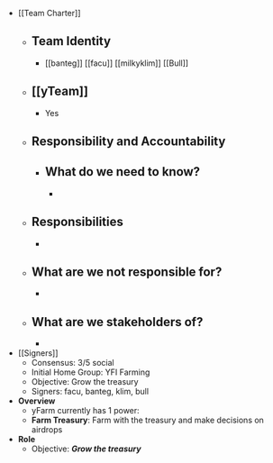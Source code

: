 - [[Team Charter]]
    - ## Team Identity
        - [[banteg]] [[facu]] [[milkyklim]] [[Bull]] 
    - ## [[yTeam]]
        - Yes
    - ## Responsibility and Accountability
        - ## What do we need to know?
            - 
    - ## Responsibilities
        - 
    - ## What are we not responsible for?
        - 
    - ## What are we stakeholders of?
        - 
- [[Signers]]
    - Consensus: 3/5 social
    - Initial Home Group: YFI Farming
    - Objective: Grow the treasury
    - Signers: facu, banteg, klim, bull
- **Overview**
    - yFarm currently has 1 power:
    - **Farm Treasury**: Farm with the treasury and make decisions on airdrops
- **Role**
    - Objective: *__Grow the treasury__*
